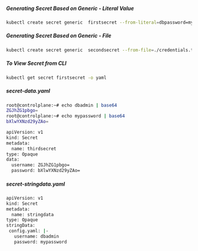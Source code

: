##### Generating Secret Based on Generic - Literal Value
```sh
kubectl create secret generic  firstsecret --from-literal=dbpassword=mypassword123
```
##### Generating Secret Based on Generic - File
```sh
kubectl create secret generic  secondsecret --from-file=./credentials.txt
```
##### To View Secret from CLI
```sh
kubectl get secret firstsecret -o yaml
```

##### secret-data.yaml

```sh
root@controlplane:~# echo dbadmin | base64
ZGJhZG1pbgo=
root@controlplane:~# echo mypassword | base64
bXlwYXNzd29yZAo=
```

```sh
apiVersion: v1
kind: Secret
metadata:
  name: thirdsecret
type: Opaque
data:
  username: ZGJhZG1pbgo=
  password: bXlwYXNzd29yZAo=
```

##### secret-stringdata.yaml

```sh
apiVersion: v1
kind: Secret
metadata:
  name: stringdata
type: Opaque
stringData:
 config.yaml: |-
   username: dbadmin
   password: mypassword

```
